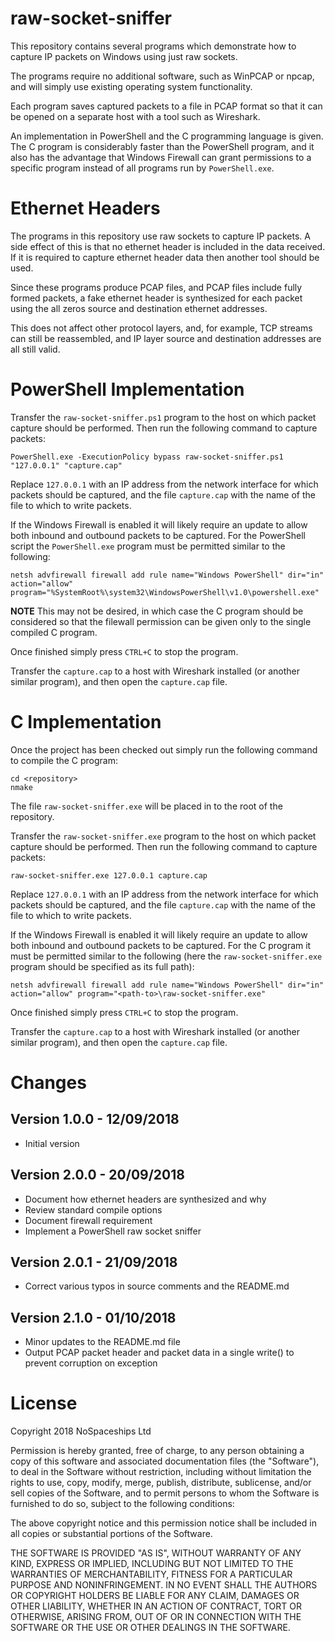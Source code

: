 
# raw-socket-sniffer

This repository contains several programs which demonstrate how to capture IP
packets on Windows using just raw sockets.

The programs require no additional software, such as WinPCAP or npcap, and will
simply use existing operating system functionality.

Each program saves captured packets to a file in PCAP format so that it can be
opened on a separate host with a tool such as Wireshark.

An implementation in PowerShell and the C programming language is given.  The
C program is considerably faster than the PowerShell program, and it also has
the advantage that Windows Firewall can grant permissions to a specific program
instead of all programs run by `PowerShell.exe`.

# Ethernet Headers

The programs in this repository use raw sockets to capture IP packets.  A side
effect of this is that no ethernet header is included in the data received.  If
it is required to capture ethernet header data then another tool should be used.

Since these programs produce PCAP files, and PCAP files include fully formed
packets, a fake ethernet header is synthesized for each packet using the all
zeros source and destination ethernet addresses.

This does not affect other protocol layers, and, for example, TCP streams
can still be reassembled, and IP layer source and destination addresses are
all still valid.

# PowerShell Implementation

Transfer the `raw-socket-sniffer.ps1` program to the host on which packet
capture should be performed.  Then run the following command to capture packets:

    PowerShell.exe -ExecutionPolicy bypass raw-socket-sniffer.ps1 "127.0.0.1" "capture.cap"

Replace `127.0.0.1` with an IP address from the network interface for which
packets should be captured, and the file `capture.cap` with the name of the
file to which to write packets.

If the Windows Firewall is enabled it will likely require an update to allow
both inbound and outbound packets to be captured.  For the PowerShell script
the `PowerShell.exe` program must be permitted similar to the following:

    netsh advfirewall firewall add rule name="Windows PowerShell" dir="in" action="allow" program="%SystemRoot%\system32\WindowsPowerShell\v1.0\powershell.exe"

**NOTE** This may not be desired, in which case the C program should be
considered so that the filewall permission can be given only to the single
compiled C program.

Once finished simply press `CTRL+C` to stop the program.

Transfer the `capture.cap` to a host with Wireshark installed (or another
similar program), and then open the `capture.cap` file.

# C Implementation

Once the project has been checked out simply run the following command to
compile the C program:

    cd <repository>
    nmake

The file `raw-socket-sniffer.exe` will be placed in to the root of the
repository.

Transfer the `raw-socket-sniffer.exe` program to the host on which packet
capture should be performed.  Then run the following command to capture packets:

    raw-socket-sniffer.exe 127.0.0.1 capture.cap

Replace `127.0.0.1` with an IP address from the network interface for which
packets should be captured, and the file `capture.cap` with the name of the
file to which to write packets.

If the Windows Firewall is enabled it will likely require an update to allow
both inbound and outbound packets to be captured.  For the C program it must be
permitted similar to the following (here the `raw-socket-sniffer.exe` program
should be specified as its full path):

    netsh advfirewall firewall add rule name="Windows PowerShell" dir="in" action="allow" program="<path-to>\raw-socket-sniffer.exe"

Once finished simply press `CTRL+C` to stop the program.

Transfer the `capture.cap` to a host with Wireshark installed (or another
similar program), and then open the `capture.cap` file.

# Changes

## Version 1.0.0 - 12/09/2018

 * Initial version

## Version 2.0.0 - 20/09/2018

 * Document how ethernet headers are synthesized and why
 * Review standard compile options
 * Document firewall requirement
 * Implement a PowerShell raw socket sniffer

## Version 2.0.1 - 21/09/2018

 * Correct various typos in source comments and the README.md

## Version 2.1.0 - 01/10/2018

 * Minor updates to the README.md file
 * Output PCAP packet header and packet data in a single write() to prevent
   corruption on exception

# License

Copyright 2018 NoSpaceships Ltd

Permission is hereby granted, free of charge, to any person obtaining a copy of
this software and associated documentation files (the "Software"), to deal in
the Software without restriction, including without limitation the rights to
use, copy, modify, merge, publish, distribute, sublicense, and/or sell copies
of the Software, and to permit persons to whom the Software is furnished to do
so, subject to the following conditions:

The above copyright notice and this permission notice shall be included in all
copies or substantial portions of the Software.

THE SOFTWARE IS PROVIDED "AS IS", WITHOUT WARRANTY OF ANY KIND, EXPRESS OR
IMPLIED, INCLUDING BUT NOT LIMITED TO THE WARRANTIES OF MERCHANTABILITY,
FITNESS FOR A PARTICULAR PURPOSE AND NONINFRINGEMENT. IN NO EVENT SHALL THE
AUTHORS OR COPYRIGHT HOLDERS BE LIABLE FOR ANY CLAIM, DAMAGES OR OTHER
LIABILITY, WHETHER IN AN ACTION OF CONTRACT, TORT OR OTHERWISE, ARISING FROM,
OUT OF OR IN CONNECTION WITH THE SOFTWARE OR THE USE OR OTHER DEALINGS IN THE
SOFTWARE.
